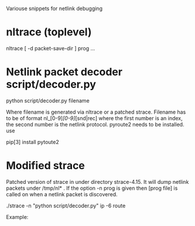 Variouse snippets for netlink debugging

nltrace (toplevel)
=======

nltrace [ -d packet-save-dir ] prog ...


Netlink packet decoder script/decoder.py
========================================

python script/decoder.py  filename

Where filename is generated via nltrace or a patched strace.
Filename has to be of format nl_[0-9]_[0-9]_[snd|rec] where
the first number is an index, the second number is the netlink protocol.
pyroute2 needs to be installed. use

   pip[3] install pytoute2


Modified strace
===============

Patched version of strace in under directory strace-4.15.
It will dump netlink packets under /tmp/nl* . If the option -n prog
is given then [prog file] is called on when a netlink packet is discovered.

   ./strace -n "python script/decoder.py" ip -6 route

Example:
